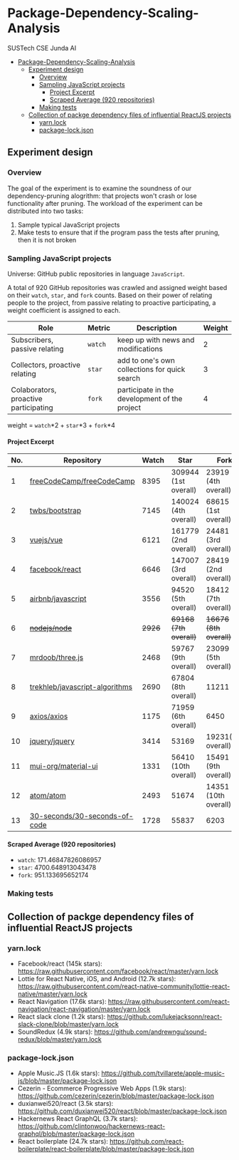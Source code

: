 # Package-Dependency-Scaling-Analysis

SUSTech CSE Junda AI

- [Package-Dependency-Scaling-Analysis](#package-dependency-scaling-analysis)
  - [Experiment design](#experiment-design)
    - [Overview](#overview)
    - [Sampling JavaScript projects](#sampling-javascript-projects)
      - [Project Excerpt](#project-excerpt)
      - [Scraped Average (920 repositories)](#scraped-average-920-repositories)
    - [Making tests](#making-tests)
  - [Collection of packge dependency files of influential ReactJS projects](#collection-of-packge-dependency-files-of-influential-reactjs-projects)
    - [yarn.lock](#yarnlock)
    - [package-lock.json](#package-lockjson)

## Experiment design

### Overview

The goal of the experiment is to examine the soundness of our dependency-pruning alogrithm: that projects won't crash or lose functionality after pruning. The workload of the experiment can be distributed into two tasks:

1. Sample typical JavaScript projects
2. Make tests to ensure that if the program pass the tests after pruning, then it is not broken

### Sampling JavaScript projects

Universe: GitHub public repositories in language `JavaScript`.

A total of 920 GitHub repositories was crawled and assigned weight based on their `watch`, `star`, and `fork` counts. Based on their power of relating people to the project, from passive relating to proactive participating, a weight coefficient is assigned to each.

| Role                                  | Metric  | Description                                   | Weight |
| ------------------------------------- | ------- | --------------------------------------------- | ------ |
| Subscribers, passive relating         | `watch` | keep up with news and modifications           | 2      |
| Collectors, proactive relating        | `star`  | add to one's own collections for quick search | 3      |
| Colaborators, proactive participating | `fork`  | participate in the development of the project | 4      |

weight = `watch`*2 + `star`*3 + `fork`*4

#### Project Excerpt

| No. | Repository                                                                          | Watch    | Star                    | Fork                    | Weight           |
| --- | ----------------------------------------------------------------------------------- | -------- | ----------------------- | ----------------------- | ---------------- |
| 1   | [freeCodeCamp/freeCodeCamp](https://github.com/freeCodeCamp/freeCodeCamp)           | 8395     | 309944 (1st overall)    | 23919 (4th overall)     | 1042298          |
| 2   | [twbs/bootstrap](https://github.com/twbs/bootstrap)                                 | 7145     | 140024 (4th overall)    | 68615 (1st overall)     | 708822           |
| 3   | [vuejs/vue](https://github.com/vuejs/vue)                                           | 6121     | 161779 (2nd overall)    | 24481  (3rd overall)    | 595503           |
| 4   | [facebook/react](https://github.com/facebook/react)                                 | 6646     | 147007 (3rd overall)    | 28419 (2nd overall)     | 567989           |
| 5   | [airbnb/javascript](https://github.com/airbnb/javascript)                           | 3556     | 94520 (5th overall)     | 18412 (7th overall)     | 364320           |
| 6   | ~~[nodejs/node](https://github.com/nodejs/node)~~                                   | ~~2926~~ | ~~69168 (7th overall)~~ | ~~16676 (8th overall)~~ | 280060           |
| 7   | [mrdoob/three.js](https://github.com/mrdoob/three.js)                               | 2468     | 59767 (9th overall)     | 23099 (5th overall)     | 276633           |
| 8   | [trekhleb/javascript-algorithms](https://github.com/trekhleb/javascript-algorithms) | 2690     | 67804 (8th overall)     | 11211                   | 253636           |
| 9   | [axios/axios](https://github.com/axios/axios)                                       | 1175     | 71959 (6th overall)     | 6450                    | 244027           |
| 10  | [jquery/jquery](https://github.com/jquery/jquery)                                   | 3414     | 53169                   | 19231(6th overall)      | 243259           |
| 11  | [mui-org/material-ui](https://github.com/mui-org/material-ui)                       | 1331     | 56410 (10th overall)    | 15491 (9th overall)     | 233856           |
| 12  | [atom/atom](https://github.com/atom/atom)                                           | 2493     | 51674                   | 14351 (10th overall)    | 217412           |
| 13  | [30-seconds/30-seconds-of-code](https://github.com/30-seconds/30-seconds-of-code)   | 1728     | 55837                   | 6203                    | 195779 (>98.59%) |

#### Scraped Average (920 repositories)

- `watch`: 171.46847826086957
- `star`: 4700.648913043478
- `fork`: 951.133695652174

### Making tests

## Collection of packge dependency files of influential ReactJS projects

### yarn.lock

- Facebook/react (145k stars): https://raw.githubusercontent.com/facebook/react/master/yarn.lock
- Lottie for React Native, iOS, and Android (12.7k stars): https://raw.githubusercontent.com/react-native-community/lottie-react-native/master/yarn.lock
- React Navigation (17.6k stars): https://raw.githubusercontent.com/react-navigation/react-navigation/master/yarn.lock
- React slack clone (1.2k stars): https://github.com/lukejacksonn/react-slack-clone/blob/master/yarn.lock
- SoundRedux (4.9k stars): https://github.com/andrewngu/sound-redux/blob/master/yarn.lock

### package-lock.json

- Apple Music.JS (1.6k stars): https://github.com/tvillarete/apple-music-js/blob/master/package-lock.json
- Cezerin - Ecommerce Progressive Web Apps (1.9k stars): https://github.com/cezerin/cezerin/blob/master/package-lock.json
- duxianwei520/react (3.5k stars): https://github.com/duxianwei520/react/blob/master/package-lock.json
- Hackernews React GraphQL (3.7k stars): https://github.com/clintonwoo/hackernews-react-graphql/blob/master/package-lock.json
- React boilerplate (24.7k stars): https://github.com/react-boilerplate/react-boilerplate/blob/master/package-lock.json
